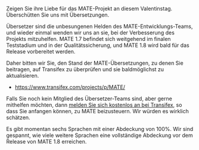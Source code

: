 <!-- 
.. description: 
.. tags: News,i18n
.. date: 2014/02/14 12:51:31
.. title: Hilfe bei der Übersetzung von MATE erbeten
.. slug: 2014-02-14-mate-translation-contributions-requested
.. author: Martin Wimpress
-->

Zeigen Sie ihre Liebe für das MATE-Projekt an diesem Valentinstag. Überschütten Sie
uns mit Übersetzungen.

Übersetzer sind die unbesungenen Helden des MATE-Entwicklungs-Teams,
und wieder einmal wenden wir uns an sie, bei der Verbesserung des Projekts mitzuhelfen.
MATE 1.7 befindet sich weitgehend im finalen Teststadium und in der Qualitätssicherung,
und MATE 1.8 wird bald für das Release vorbereitet werden.

Daher bitten wir Sie, den Stand der MATE-Übersetzungen, zu denen Sie beitragen,
auf Transifex zu überprüfen und sie baldmöglichst zu aktualisieren.

  * <https://www.transifex.com/projects/p/MATE/>

Falls Sie noch kein Mitglied des Übersetzer-Teams sind, aber gerne mithelfen möchten,
dann [melden Sie sich kostenlos an bei Transifex](https://www.transifex.com/signup/contributor/),
so dass Sie anfangen können, zu MATE beizusteuern. Wir würden es wirklich schätzen.

Es gibt momentan sechs Sprachen mit einer Abdeckung von 100%. Wir sind gespannt,
wie viele weitere Sprachen eine vollständige Abdeckung vor dem Release von MATE 1.8 erreichen. 

